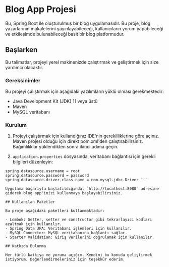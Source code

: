 # Blog App Projesi

Bu, Spring Boot ile oluşturulmuş bir blog uygulamasıdır. Bu proje, blog yazarlarının makalelerini yayınlayabileceği, kullanıcıların yorum yapabileceği ve etkileşimde bulunabileceği basit bir blog platformudur.

## Başlarken

Bu talimatlar, projeyi yerel makinenizde çalıştırmak ve geliştirmek için size yardımcı olacaktır.

### Gereksinimler

Bu projeyi çalıştırmak için aşağıdaki yazılımların yüklü olması gerekmektedir:

- Java Development Kit (JDK) 11 veya üstü
- Maven
- MySQL veritabanı

### Kurulum

1. Projeyi çalıştırmak için kullandığınız IDE'nin gerekliliklerine göre açınız. Maven projesi olduğu için direkt pom.xml'den çalıştırabilirsiniz. Bağımlılıklar yüklendikten sonra ikinci adıma geçin.


2. `application.properties` dosyasında, veritabanı bağlantısı için gerekli bilgileri düzenleyin:
``` spring.datasource.url = jdbc:mysql://localhost:3306/blogapp
spring.datasource.username = root
spring.datasource.password = password
spring.datasource.driver-class-name = com.mysql.jdbc.Driver ```

Uygulama başarıyla başlatıldığında, `http://localhost:8080` adresine giderek blog app'inizi kullanmaya başlayabilirsiniz.

## Kullanılan Paketler

Bu proje aşağıdaki paketleri kullanmaktadır:

- Lombok: Getter, setter ve constructor gibi tekrarlayıcı kodları azaltmak için kullanılır.
- Spring Data JPA: Veritabanı işlemleri için kullanılır.
- MySQL Connector: MySQL veritabanına bağlantı sağlar.
- Starter Validation: Giriş verilerini doğrulamak için kullanılır.

## Katkıda Bulunma

Her türlü katkıya ve yoruma açığım. Kendimi bu konuda geliştirmek istiyorum. Değerlendirmeleriniz için teşekkür ederim.
